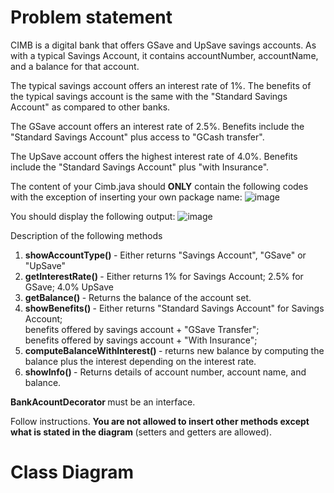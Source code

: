 # Problem statement
CIMB is a digital bank that offers GSave and UpSave savings accounts.   As with a typical Savings Account, it contains accountNumber, accountName, and a balance for that account.

The typical savings account offers an interest rate of 1%.
The benefits of the typical savings account is the same with the "Standard Savings Account" as compared to other banks.

The GSave account offers an interest rate of 2.5%.
Benefits include the "Standard Savings Account" plus access to "GCash transfer".

The UpSave account offers the highest interest rate of 4.0%.
Benefits include the "Standard Savings Account" plus "with Insurance".

The content of your Cimb.java should <b>ONLY</b> contain the following codes with the exception of inserting your own package name:
![image](https://github.com/RonanSoriano/decoratorPattern/assets/142371669/70847623-7037-4abd-8412-4d17461572b3)

You should display the following output:
![image](https://github.com/RonanSoriano/decoratorPattern/assets/142371669/b5ef78a3-bad4-437c-96b6-06e86d88bf8e)

Description of the following methods

1. <b> showAccountType() </b> - Either returns "Savings Account", "GSave" or "UpSave"
2. <b> getInterestRate() </b> - Either returns 1% for Savings Account; 2.5% for GSave; 4.0% UpSave
3. <b> getBalance() </b> - Returns the balance of the account set.
4. <b> showBenefits() </b> - Either returns "Standard Savings Account" for Savings Account; 
                        <br>  benefits offered by savings account + "GSave Transfer";
                        <br>  benefits offered by savings account + "With Insurance";
5. <b> computeBalanceWithInterest() </b> - returns new balance by computing the balance plus the interest depending on the interest rate.
6. <b> showInfo() </b> - Returns details of account number, account name, and balance.

<b> BankAcountDecorator </b> must be an interface.

Follow instructions. <b> You are not allowed to insert other methods except what is stated in the diagram </b>(setters and getters are allowed).


# Class Diagram

